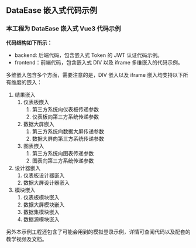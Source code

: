 ## DataEase 嵌入式代码示例

### 本工程为 DataEase 嵌入式 Vue3 代码示例 ###

**代码结构如下所示：**
* backend: 后端代码，包含嵌入式 Token 的 JWT 认证代码示例。
* frontend：前端代码，包含嵌入式 DIV 以及 iframe 多维嵌入的代码示例。

多维嵌入包含多个方面，需要注意的是，DIV 嵌入以及 iframe 嵌入均支持以下所有维度的嵌入：
1. 结果嵌入
   1. 仪表板嵌入
      1. 第三方系统向仪表板传递参数
      2. 仪表板向第三方系统传递参数
   2. 数据大屏嵌入
       1. 第三方系统向数据大屏传递参数
       2. 数据大屏向第三方系统传递参数
   3. 图表嵌入
       1. 第三方系统向图表传递参数
       2. 图表向第三方系统传递参数
2. 设计器嵌入
   1. 仪表板设计器嵌入
   2. 数据大屏设计器嵌入
3. 模块嵌入
   1. 仪表板模块嵌入
   2. 数据大屏模块嵌入
   3. 数据集模块嵌入
   4. 数据源模块嵌入
 
另外本示例工程还包含了可能会用到的模拟登录示例，详情可查阅代码以及配套的教学视频及文档。
